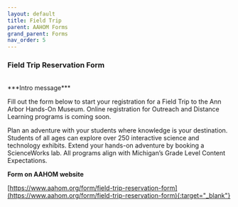 ```yaml
---
layout: default
title: Field Trip
parent: AAHOM Forms
grand_parent: Forms
nav_order: 5
---
```


### Field Trip Reservation Form

<br>
***Intro message***

Fill out the form below to start your registration for a Field Trip to the Ann Arbor Hands-On Museum. Online registration for Outreach and Distance Learning programs is coming soon.

Plan an adventure with your students where knowledge is your destination. Students of all ages can explore over 250 interactive science and technology exhibits. Extend your hands-on adventure by booking a ScienceWorks lab. All programs align with Michigan’s Grade Level Content Expectations.

**Form on AAHOM website**

[https://www.aahom.org/form/field-trip-reservation-form](https://www.aahom.org/form/field-trip-reservation-form){:target="_blank"}